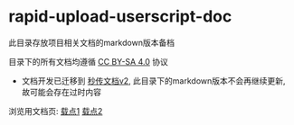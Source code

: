 # rapid-upload-userscript-doc

此目录存放项目相关文档的markdown版本备档

目录下的所有文档均遵循 [CC BY-SA 4.0](https://creativecommons.org/licenses/by-sa/4.0/deed.zh) 协议

- 文档开发已迁移到 [秒传文档v2](https://github.com/XTsat/rapid-upload-userscript-doc), 此目录下的markdown版本不会再继续更新, 故可能会存在过时内容

浏览用文档页: [载点1](https://mengzonefire.code.misakanet.cn/rapid-upload-userscript-doc-v2) [载点2](https://xtsat.github.io/rapid-upload-userscript-doc/)
